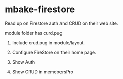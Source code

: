 # mbake-firestore

Read up on Firestore auth and CRUD on their web site.

module folder has curd.pug

1. Include crud.pug in module/layout.

2. Configure FireStore on their home page.

3. Show Auth

4. Show CRUD in memebersPro